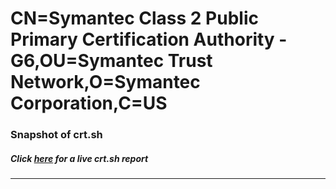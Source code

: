 # CN=Symantec Class 2 Public Primary Certification Authority - G6,OU=Symantec Trust Network,O=Symantec Corporation,C=US
### Snapshot of crt.sh
##### Click [here](https://crt.sh/?q=Serial_071B783CCC8DD5FE6D2175BC5BAD8384) for a live crt.sh report

---
